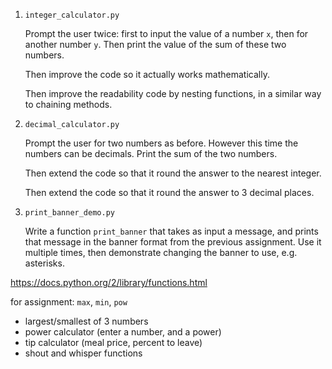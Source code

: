1. `integer_calculator.py`

   Prompt the user twice: first to input the value of a number `x`, then for another number `y`. Then print the value of the sum of these two numbers.

   Then improve the code so it actually works mathematically.

   Then improve the readability code by nesting functions, in a similar way to chaining methods.

2. `decimal_calculator.py`

   Prompt the user for two numbers as before. However this time the numbers can be decimals. Print the sum of the two numbers.

   Then extend the code so that it round the answer to the nearest integer.

   Then extend the code so that it round the answer to 3 decimal places.

3. `print_banner_demo.py`

   Write a function `print_banner` that takes as input a message, and prints that message in the banner format from the previous assignment. Use it multiple times, then demonstrate changing the banner to use, e.g. asterisks.

https://docs.python.org/2/library/functions.html

for assignment: `max`, `min`, `pow`

- largest/smallest of 3 numbers
- power calculator (enter a number, and a power)
- tip calculator (meal price, percent to leave)
- shout and whisper functions
